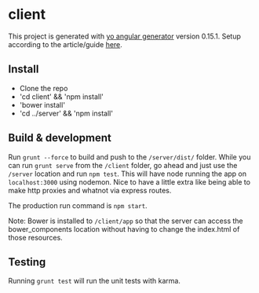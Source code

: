 # client

This project is generated with [yo angular generator](https://github.com/yeoman/generator-angular)
version 0.15.1.  Setup according to the article/guide [here](http://start.jcolemorrison.com/building-an-angular-and-express-app-part-1/).

## Install

* Clone the repo
* 'cd client' && 'npm install'
* 'bower install'
* 'cd ../server' && 'npm install'

## Build & development

Run `grunt --force` to build and push to the `/server/dist/` folder.  While you can run `grunt serve` from the `/client` folder, go ahead and just use the `/server` location and run `npm test`.  This will have node running the app on `localhost:3000` using nodemon.  Nice to have a little extra like being able to make http proxies and whatnot via express routes.

The production run command is `npm start`.

Note: Bower is installed to `/client/app` so that the server can access the bower_components location without having to change the index.html of those resources.

## Testing

Running `grunt test` will run the unit tests with karma.
